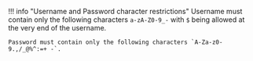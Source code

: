 !!! info "Username and Password character restrictions"
    Username must contain only the following characters `a-zA-Z0-9_-` with `$` being allowed at the very end of the username.

    Password must contain only the following characters `A-Za-z0-9.,/_@%^:=+ -`.
